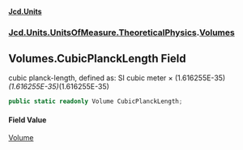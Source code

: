 #### [Jcd.Units](index.md 'index')
### [Jcd.Units.UnitsOfMeasure.TheoreticalPhysics](Jcd.Units.UnitsOfMeasure.TheoreticalPhysics.md 'Jcd.Units.UnitsOfMeasure.TheoreticalPhysics').[Volumes](Volumes.md 'Jcd.Units.UnitsOfMeasure.TheoreticalPhysics.Volumes')

## Volumes.CubicPlanckLength Field

cubic planck-length, defined as: SI cubic meter × (1.616255E-35)*(1.616255E-35)*(1.616255E-35)

```csharp
public static readonly Volume CubicPlanckLength;
```

#### Field Value
[Volume](Volume.md 'Jcd.Units.UnitTypes.Volume')